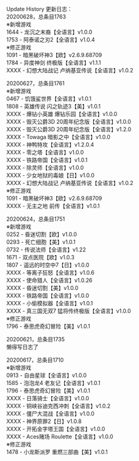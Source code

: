 Update History 更新日志：  
20200628，总条目1763  
※新增游戏  
1644 - 龙沉之末裔【全语言】v1.0.0  
1753 - 阿泰诺之刃2【全语言】v1.0.4  
※修正游戏  
1091 - 暗黑破坏神3【欧】v2.6.9.68709  
1784 - 异度神剑 终极版【全语言】v1.1.1  
XXXX - 幻想大陆战记 卢纳基亚传说【全语言】v1.0.2  
  
20200627，总条目1761  
※新增游戏  
0467 - 饥饿鲨世界【全语言】v1.0.1  
1808 - 英雄传说 闪之轨迹3【美】v1.0.1  
XXXX - 爆钻小英雄 爆钻乐园【全语言】v1.0.0  
XXXX - 毁灭公爵3D 20周年纪念版【全语言】v1.0.0  
XXXX - 毁灭公爵3D 20周年纪念版【全语言】v1.2.0  
XXXX - Towaga 暗影之中【全语言】v1.0.0  
XXXX - 神鸭特攻【全语言】v1.2.0.4  
XXXX - 零之塔【全语言】v1.0.0  
XXXX - 铁路帝国【全语言】v1.0.1  
XXXX - 除灵师【全语言】v1.0.0  
XXXX - 少女地狱的毒娘【日】v1.0.0  
XXXX - 幻想大陆战记 卢纳基亚传说【全语言】v1.0.2  
※修正游戏  
1091 - 暗黑破坏神3【欧】v2.6.9.68709  
XXXX - 无主之地 前传【全语言】v1.0.1  
  
20200624，总条目1751  
※新增游戏  
0252 - 昏迷切割【欧】v1.0.0  
0293 - 死亡细胞【美】v1.0.1  
0732 - 传说法师【全语言】v1.22  
1671 - 双点医院【欧】v1.0.3  
1807 - 遥远的时空中7【日】v1.0.0  
XXXX - 等离子狂怒【全语言】v1.0.6  
XXXX - 使命猎人【全语言】v1.0.26  
XXXX - 昏迷切割【美】v1.0.0  
XXXX - 铁路帝国【全语言】v1.0.0  
XXXX - 小偷模拟器【全语言】v1.0.1  
XXXX - 真三国无双7 猛将传终极版【全语言】v1.0.0  
※修正游戏  
1796 - 泰思虎奇幻冒险【美】v1.0.1  
  
20200621，总条目1735  
懒得写日志了  
  
20200617，总条目1710  
※新增游戏  
0913 - 自由星球【全语言】v1.0.0  
1585 - 泡泡龙4 老友记【全语言】v1.0.1  
1796 - 泰思虎奇幻冒险【美】v1.0.1  
XXXX - 日落骑士【全语言】v1.0.0  
XXXX - 铜峡谷迪克西冲刺【全语言】v1.0.2  
XXXX - 僵尸大混战【全语言】v1.0.0  
XXXX - 神界原罪2【日】v1.0.8  
XXXX - 开拓金字塔王国【全语言】v1.0.0  
XXXX - Aces赌场 Roulette【全语言】v1.0.0  
※修正游戏  
1478 - 小龙斯派罗 重燃三部曲【美】v1.0.1  
